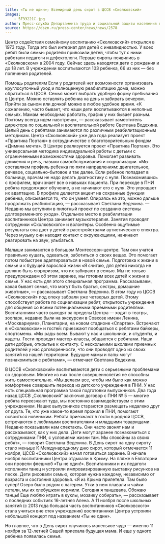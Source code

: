 ```yaml
---
title: «Ты не один»; Всемирный день сирот в ЦССВ «Сколковский»
images:
    - 5F33221C.jpg
author: Пресс-служба Департамента труда и социальной защиты населения города Москвы
source: https://dszn.ru/press-center/news/news/2578
---
```


Центр содействия семейному воспитанию «Сколковский» открылся в 1973 году. Тогда это был интернат для детей с инвалидностью. У всех ребят были семьи: родители привозили детей, чтобы тут с ними работали педагоги и дефектологи. Первые сироты появились в «Сколковском» в 2004 году. Сейчас здесь находятся дети с рождения и до 18 лет. В учреждении воспитываются 103 ребенка, 66 из них — без попечения родителей.

<!--more-->
Помощь родителям
Если у родителей нет возможности организовать круглосуточный уход и полноценную реабилитацию дома, можно обратиться в ЦССВ. Семья может выбрать удобную форму пребывания в Центре. Можно оставлять ребенка на день и забирать вечером. Прийти за сыном или дочкой можно в любое удобное время. «К сожалению, часто бывает, что наши дети воспитываются в неполных семьях. Мамам необходимо работать, график у них бывает разным. Поэтому всегда идем навстречу», — рассказывает заместитель директора по социальной и воспитательной работе Светлана Ведехина.
Целый день с ребятами занимаются по различным реабилитационным методикам. Центр «Сколковский» уже два года реализует проект «Практика Портаж» в сотрудничестве с благотворительным фондом «Димина мечта». В Центре реализуется проект «Практика Портаж». Это универсальная методика индивидуальной работы с детьми с ограниченными возможностями здоровья. Помогает развивать движения и речь, навыки самообслуживания и социализации.
«Мы составляем профиль ребенка по пяти направлениям: двигательное, речевое, социально-бытовое и так далее. Если ребенок попадает в больницу, врачам не надо делать диагностику с нуля. Познакомившись с профилем, врач знает все о навыках пациента. При переходе в ПНИ ребята продолжают обучение, а не начинают его с нуля. Это упрощает их адаптацию. В профиле делается акцент на сохранные функции ребенка, описывается то, что он умеет. Опираясь на это, можно дальше продолжать реабилитацию, — рассказывает Светлана Ведехина. — Недавно мы вступили в пилотный проект по созданию системы долговременного ухода».
Отдельное место в реабилитации воспитанников Центра занимает музыкотерапия. Занятия проводят сотрудники «Сколковского» и волонтеры. Особенно ощутимые результаты она дает у детей с расстройствами аутистического спектра. Через музыку они находят контакт с окружающими, начинают реагировать на звук, улыбаться.

Малыши занимаются в большом Монтессори-центре. Там они учатся правильно кушать, одеваться, заботиться о своих вещах. Это помогает потом побыстрее адаптироваться в новой семье.
Подготовка к жизни в семье и к будущей взрослой жизни
«Я считаю, для детей никогда не должно быть сюрпризом, что их забирают в семью. Мы не только предупреждаем об этом заранее, мы готовим всех детей к жизни в семье. У нас есть для этого специальная программа. Рассказываем, какая бывает семья, что могут быть братья, сестры, домашние животные», — рассказывает Светлана Ведехина.
В этом году из ЦССВ «Сколковский» под опеку забрали уже четверых детей. Этому способствует работа по социализации ребят, открытость учреждения для общения со всеми потенциальными приемными родителями.
Воспитанники часто выходят за пределы Центра — ходят в театры, зоопарк, недавно были на экскурсии в Совхозе имени Ленина, «Москвариуме», Планетарии, на новом стадионе «Спартак». Встречают в «Сколковском» и гостей: приезжают пообщаться с ребятами байкеры, спортсмены.
«Мы рады всем. Бывают у нас и школьники, и студенты, и кадеты. Гости проводят мастер-классы, общаются с ребятами. Наши дети добрые, открытые к контакту. С несколькими школами приемных родителей у нас договоренности, что они проводят одно из своих занятий на нашей территории. Будущие мамы и папы могут познакомиться с ребятами», — отмечает Светлана Ведехина.

В ЦССВ «Сколковский» воспитываются дети с серьезными проблемами со здоровьем. Многие из них после совершеннолетия не способны жить самостоятельно.
«Мы делаем все, чтобы им было как можно комфортнее совершить переход из детского учреждения в ПНИ. У нас есть специальная программа такой подготовки выпускников. Два года назад ЦССВ „Сколковский“ заключил договор с ПНИ № 5 — многие ребята переезжают туда, мы постоянно взаимодействуем с этим учреждением. Наших выпускников стараются размещать недалеко друг от друга. Те, кто уже какое-то время прожил в ПНИ, помогают освоиться новеньким. Ребята приезжают в гости в родной ЦССВ, встречаются с любимыми воспитателями и младшими товарищами. Недавно показывали нам спектакль. Они часто звонят нам и рассказывают, как у них дела. Дети могут заранее познакомиться с сотрудниками ПНИ, с условиями жизни там. Мы спокойны за своих ребят», — говорит Светлана Ведехина.
В День сирот на одну сироту стало меньше
К Международному дню сирот, который отмечается 11 ноября, ЦССВ «Сколковский» начал готовиться заранее. В начале ноября воспитанники Центра отдыхали в Крыму. На пляже в Евпатории они провели флешмоб «Ты не один!». Воспитанники и их педагоги исполнили танец и устроили импровизированную выставку рисунков на песке. Дети рисовали семью, которая нужна каждому, независимо от возраста и состояния здоровья.
«Я из Крыма прилетела. Там было супер! Озеро было рядом с лагерем. Утки в нем плавали и чайки летали, мы их хлебушком кормили. Сегодня я танцевала. Обожаю танцы! Еще люблю играть в куклы, мозаику собирать», — рассказывает о последних событиях 16-летняя Алена.
А 11 ноября после школьных занятий (с 2013 года большая часть воспитанников «Сколковского» стала учиться вне стен учреждения) воспитанники Центра устроили небольшой концерт под названием «Ты не один».

Но главное, что в День сирот случилось маленькое чудо — именно 11 ноября за 12-летней Сашей приехала будущая мама. И еще у одного ребенка появилась семья.
